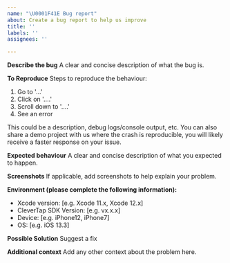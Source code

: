 ```yaml
---
name: "\U0001F41E Bug report"
about: Create a bug report to help us improve
title: ''
labels: ''
assignees: ''

---
```


**Describe the bug**
A clear and concise description of what the bug is.

**To Reproduce**
Steps to reproduce the behaviour:
1. Go to '...'
2. Click on '....'
3. Scroll down to '....'
4. See an error

This could be a description, debug logs/console output, etc. You can also share a demo project with us where the crash is reproducible, you will likely receive a faster response on your issue.

**Expected behaviour**
A clear and concise description of what you expected to happen.

**Screenshots**
If applicable, add screenshots to help explain your problem.

**Environment (please complete the following information):**
 - Xcode version: [e.g. Xcode 11.x, Xcode 12.x]
 - CleverTap SDK Version: [e.g. vx.x.x]
 - Device: [e.g. iPhone12, iPhone7]
 - OS: [e.g. iOS 13.3]

**Possible Solution**
Suggest a fix

**Additional context**
Add any other context about the problem here.

